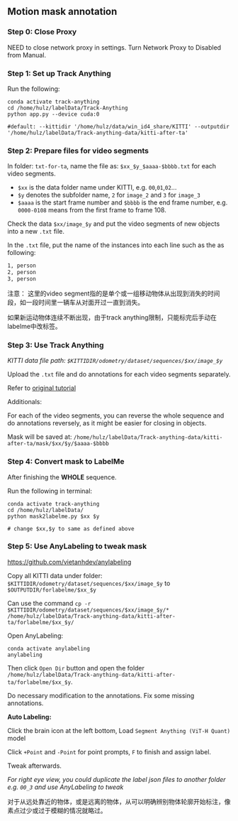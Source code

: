 ## Motion mask annotation

### Step 0: Close Proxy

NEED to close network proxy in settings. Turn Network Proxy to Disabled from Manual.



### Step 1: Set up Track Anything

Run the following:

```shell
conda activate track-anything
cd /home/hulz/labelData/Track-Anything
python app.py --device cuda:0 

#default: --kittidir '/home/hulz/data/win_id4_share/KITTI' --outputdir '/home/hulz/labelData/Track-anything-data/kitti-after-ta'
```



### Step 2: Prepare files for video segments

In folder: `txt-for-ta`, name the file as: `$xx_$y_$aaaa-$bbbb.txt` for each video segments.

- `$xx` is the data folder name under KITTI, e.g. `00`,`01`,`02`...
- `$y` denotes the subfolder name, `2` for `image_2` and `3` for `image_3`
- `$aaaa` is the start frame number and `$bbbb` is the end frame number, e.g. `0000-0108` means from the first frame to frame 108.

Check the data `$xx/image_$y` and put the video segments of new objects into a new `.txt` file.

In the `.txt` file, put the name of the instances into each line such as the as following:

```txt
1, person
2, person
3, person
```

注意：
这里的video segment指的是单个或一组移动物体从出现到消失的时间段，如一段时间里一辆车从对面开过一直到消失。

如果新运动物体连续不断出现，由于track anything限制，只能标完后手动在labelme中改标签。



### Step 3: Use Track Anything

*KITTI data file path: `$KITTIDIR/odometry/dataset/sequences/$xx/image_$y`*

Upload the `.txt` file and do annotations for each video segments separately.

Refer to [original tutorial](https://github.com/gaomingqi/Track-Anything/blob/master/doc/tutorials.md)

Additionals:

For each of the video segments, you can reverse the whole sequence and do annotations reversely, as it might be easier for closing in objects.

Mask will be saved at: `/home/hulz/labelData/Track-anything-data/kitti-after-ta/mask/$xx/$y/$aaaa-$bbbb`




### Step 4: Convert mask to LabelMe

After finishing the **WHOLE** sequence.

Run the following in terminal:

```shell
conda activate track-anything
cd /home/hulz/labelData/
python mask2labelme.py $xx $y

# change $xx,$y to same as defined above
```



### Step 5: Use AnyLabeling to tweak mask

https://github.com/vietanhdev/anylabeling


Copy all KITTI data under folder: `$KITTIDIR/odometry/dataset/sequences/$xx/image_$y` to `$OUTPUTDIR/forlabelme/$xx_$y`

Can use the command `cp -r $KITTIDIR/odometry/dataset/sequences/$xx/image_$y/* /home/hulz/labelData/Track-anything-data/kitti-after-ta/forlabelme/$xx_$y/`

Open AnyLabeling: 

```shell
conda activate anylabeling
anylabeling
```

Then click `Open Dir` button and open the folder `/home/hulz/labelData/Track-anything-data/kitti-after-ta/forlabelme/$xx_$y`.

Do necessary modification to the annotations. Fix some missing annotations.

**Auto Labeling:**

Click the brain icon at the left bottom, Load `Segment Anything (ViT-H Quant)` model 

Click `+Point` and `-Point` for point prompts, `F` to finish and assign label.

Tweak afterwards.


*For right eye view, you could duplicate the label json files to another folder e.g. `00_3` and use AnyLabeling to tweak*


对于从远处靠近的物体，或是远离的物体，从可以明确辨别物体轮廓开始标注，像素点过少或过于模糊的情况就略过。




